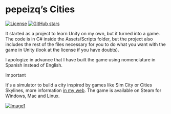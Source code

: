 # pepeizq’s Cities
[![License](https://img.shields.io/github/license/pepeizq/pepeizqs-cities.svg)](LICENSE)
[![GitHub stars](https://img.shields.io/github/stars/pepeizq/pepeizqs-cities?style=social)](https://github.com/pepeizq/pepeizqs-cities/stargazers)

It started as a project to learn Unity on my own, but it turned into a game. The code is in C# inside the Assets/Scripts folder, but the project also includes the rest of the files necessary for you to do what you want with the game in Unity (look at the license if you have doubts).

I apologize in advance that I have built the game using nomenclature in Spanish instead of English.

> [!IMPORTANT]
> It's a simulator to build a city inspired by games like Sim City or Cities Skylines, more information [in my web](https://pepeizqapps.com/app/pepeizqs-cities/). The game is available on Steam for Windows, Mac and Linux.

[![Image1](https://i.imgur.com/oCR8eNl.png)](https://pepeizqapps.com/app/pepeizqs-cities/)

